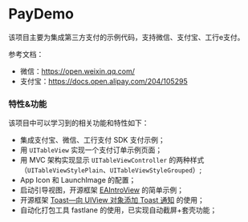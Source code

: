 # PayDemo
该项目主要为集成第三方支付的示例代码，支持微信、支付宝、工行e支付。

参考文档：
* 微信：<https://open.weixin.qq.com/>
* 支付宝：<https://docs.open.alipay.com/204/105295>



### 特性&功能

该项目中可以学习到的相关功能和特性如下：

* 集成支付宝、微信、工行支付 SDK 支付示例；
* 用 `UITableView` 实现一个支付订单示例页面；
* 用 MVC 架构实现显示 `UITableViewController` 的两种样式（`UITableViewStylePlain`、`UITableViewStyleGrouped`）;
* App Icon 和 LaunchImage 的配置；
* 启动引导视图，开源框架 [EAIntroView](https://github.com/ealeksandrov/EAIntroView) 的简单示例；
* 开源框架 [Toast—向 UIView 对象添加 Toast 通知](https://github.com/scalessec/Toast) 的使用；
* 自动化打包工具 fastlane 的使用，已实现自动截屏+套壳功能；

